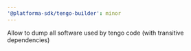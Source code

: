 ```yaml
---
'@platforma-sdk/tengo-builder': minor
---
```


Allow to dump all software used by tengo code (with transitive dependencies)
